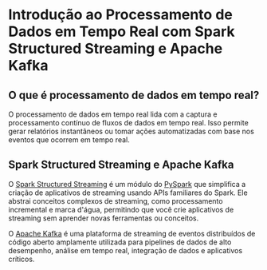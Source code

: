 # Introdução ao Processamento de Dados em Tempo Real com Spark Structured Streaming e Apache Kafka

## O que é processamento de dados em tempo real?

O processamento de dados em tempo real lida com a captura e processamento contínuo de fluxos de dados em tempo real. Isso permite gerar relatórios instantâneos ou tomar ações automatizadas com base nos eventos que ocorrem em tempo real.

## Spark Structured Streaming e Apache Kafka

O [Spark Structured Streaming](https://spark.apache.org/docs/latest/structured-streaming-programming-guide.html) é um módulo do [PySpark](https://spark.apache.org/docs/latest/api/python/index.html) que simplifica a criação de aplicativos de streaming usando APIs familiares do Spark. Ele abstrai conceitos complexos de streaming, como processamento incremental e marca d'água, permitindo que você crie aplicativos de streaming sem aprender novas ferramentas ou conceitos.

O [Apache Kafka](https://kafka.apache.org/) é uma plataforma de streaming de eventos distribuídos de código aberto amplamente utilizada para pipelines de dados de alto desempenho, análise em tempo real, integração de dados e aplicativos críticos.
